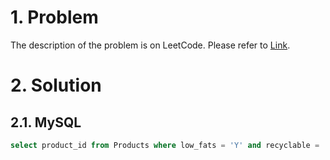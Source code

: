 # 1. Problem

The description of the problem is on LeetCode. Please refer to [Link](https://leetcode.com/problems/recyclable-and-low-fat-products/).

# 2. Solution

## 2.1. MySQL

```sql
select product_id from Products where low_fats = 'Y' and recyclable = 'Y'
```
